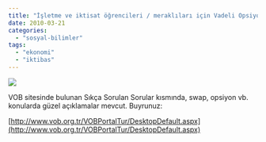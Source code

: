 ```yaml
---
title: "İşletme ve iktisat öğrencileri / meraklıları için Vadeli Opsiyon Borsası ile ilgili kaynağından bilgiler"
date: 2010-03-21
categories: 
  - "sosyal-bilimler"
tags: 
  - "ekonomi"
  - "iktibas"
---
```


![](/images/BannerTurkish.jpg)

VOB sitesinde bulunan Sıkça Sorulan Sorular kısmında, swap, opsiyon vb. konularda güzel açıklamalar mevcut. Buyrunuz:

[http://www.vob.org.tr/VOBPortalTur/DesktopDefault.aspx](http://www.vob.org.tr/VOBPortalTur/DesktopDefault.aspx)
